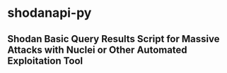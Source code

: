 # shodanapi-py

## Shodan Basic Query Results Script for Massive Attacks with Nuclei or Other Automated Exploitation Tool


